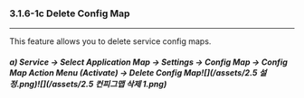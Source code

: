 ### 3.1.6-1c Delete Config Map

---

This feature allows you to delete service config maps.

##### a\) Service → Select Application Map → Settings → Config Map → Config Map Action Menu (Activate) → Delete Config Map![](/assets/2.5 설정.png)![](/assets/2.5 컨피그맵 삭제 1.png)



